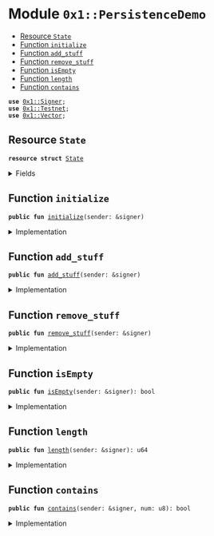 
<a name="0x1_PersistenceDemo"></a>

# Module `0x1::PersistenceDemo`



-  [Resource `State`](#0x1_PersistenceDemo_State)
-  [Function `initialize`](#0x1_PersistenceDemo_initialize)
-  [Function `add_stuff`](#0x1_PersistenceDemo_add_stuff)
-  [Function `remove_stuff`](#0x1_PersistenceDemo_remove_stuff)
-  [Function `isEmpty`](#0x1_PersistenceDemo_isEmpty)
-  [Function `length`](#0x1_PersistenceDemo_length)
-  [Function `contains`](#0x1_PersistenceDemo_contains)


<pre><code><b>use</b> <a href="Signer.md#0x1_Signer">0x1::Signer</a>;
<b>use</b> <a href="Testnet.md#0x1_Testnet">0x1::Testnet</a>;
<b>use</b> <a href="Vector.md#0x1_Vector">0x1::Vector</a>;
</code></pre>



<a name="0x1_PersistenceDemo_State"></a>

## Resource `State`



<pre><code><b>resource</b> <b>struct</b> <a href="Demos.md#0x1_PersistenceDemo_State">State</a>
</code></pre>



<details>
<summary>Fields</summary>


<dl>
<dt>
<code>hist: vector&lt;u8&gt;</code>
</dt>
<dd>

</dd>
</dl>


</details>

<a name="0x1_PersistenceDemo_initialize"></a>

## Function `initialize`



<pre><code><b>public</b> <b>fun</b> <a href="Demos.md#0x1_PersistenceDemo_initialize">initialize</a>(sender: &signer)
</code></pre>



<details>
<summary>Implementation</summary>


<pre><code><b>public</b> <b>fun</b> <a href="Demos.md#0x1_PersistenceDemo_initialize">initialize</a>(sender: &signer){
  // `<b>assert</b> can be used <b>to</b> evaluate a bool and exit the program <b>with</b> an error code, e.g. testing <b>if</b> this is being run in testnet, and throwing error 01.
  <b>assert</b>(is_testnet(), 01);
  // In the actual <b>module</b>, must <b>assert</b> that this is the sender is the association
  move_to&lt;<a href="Demos.md#0x1_PersistenceDemo_State">State</a>&gt;(sender, <a href="Demos.md#0x1_PersistenceDemo_State">State</a>{ hist: <a href="Vector.md#0x1_Vector_empty">Vector::empty</a>() });
}
</code></pre>



</details>

<a name="0x1_PersistenceDemo_add_stuff"></a>

## Function `add_stuff`



<pre><code><b>public</b> <b>fun</b> <a href="Demos.md#0x1_PersistenceDemo_add_stuff">add_stuff</a>(sender: &signer)
</code></pre>



<details>
<summary>Implementation</summary>


<pre><code><b>public</b> <b>fun</b> <a href="Demos.md#0x1_PersistenceDemo_add_stuff">add_stuff</a>(sender: &signer ) <b>acquires</b> <a href="Demos.md#0x1_PersistenceDemo_State">State</a> {
  <b>assert</b>(is_testnet(), 01);

  // Resource Struct state is always "borrowed" and "moved" and generally cannot be copied. A <b>struct</b> can be mutably borrowed, <b>if</b> it is written <b>to</b>, useing `borrow_global_mut`. Note the Type <a href="Demos.md#0x1_PersistenceDemo_State">State</a>
  <b>let</b> st = borrow_global_mut&lt;<a href="Demos.md#0x1_PersistenceDemo_State">State</a>&gt;(<a href="Signer.md#0x1_Signer_address_of">Signer::address_of</a>(sender));
  // the `&` <b>as</b> in Rust makes the assignment <b>to</b> a borrowed value. Each <a href="Vector.md#0x1_Vector">Vector</a> operation below <b>with</b> <b>use</b> a st.hist and <b>return</b> it before the next one can execute.
  <b>let</b> s = &<b>mut</b> st.hist;

  // Move has very limited data types. <a href="Vector.md#0x1_Vector">Vector</a> is the most sophisticated and resembles a simplified Rust vector. Can be thought of <b>as</b> an array of a single type.
  <a href="Vector.md#0x1_Vector_push_back">Vector::push_back</a>(s, 1);
  <a href="Vector.md#0x1_Vector_push_back">Vector::push_back</a>(s, 2);
  <a href="Vector.md#0x1_Vector_push_back">Vector::push_back</a>(s, 3);
}
</code></pre>



</details>

<a name="0x1_PersistenceDemo_remove_stuff"></a>

## Function `remove_stuff`



<pre><code><b>public</b> <b>fun</b> <a href="Demos.md#0x1_PersistenceDemo_remove_stuff">remove_stuff</a>(sender: &signer)
</code></pre>



<details>
<summary>Implementation</summary>


<pre><code><b>public</b> <b>fun</b> <a href="Demos.md#0x1_PersistenceDemo_remove_stuff">remove_stuff</a>(sender: &signer) <b>acquires</b> <a href="Demos.md#0x1_PersistenceDemo_State">State</a>{
  <b>assert</b>(is_testnet(), 01);
  <b>let</b> st = borrow_global_mut&lt;<a href="Demos.md#0x1_PersistenceDemo_State">State</a>&gt;(<a href="Signer.md#0x1_Signer_address_of">Signer::address_of</a>(sender));
  <b>let</b> s = &<b>mut</b> st.hist;

  <a href="Vector.md#0x1_Vector_pop_back">Vector::pop_back</a>&lt;u8&gt;(s);
  <a href="Vector.md#0x1_Vector_pop_back">Vector::pop_back</a>&lt;u8&gt;(s);
  <a href="Vector.md#0x1_Vector_remove">Vector::remove</a>&lt;u8&gt;(s, 0);
}
</code></pre>



</details>

<a name="0x1_PersistenceDemo_isEmpty"></a>

## Function `isEmpty`



<pre><code><b>public</b> <b>fun</b> <a href="Demos.md#0x1_PersistenceDemo_isEmpty">isEmpty</a>(sender: &signer): bool
</code></pre>



<details>
<summary>Implementation</summary>


<pre><code><b>public</b> <b>fun</b> <a href="Demos.md#0x1_PersistenceDemo_isEmpty">isEmpty</a>(sender: &signer): bool <b>acquires</b> <a href="Demos.md#0x1_PersistenceDemo_State">State</a> {
  <b>assert</b>(is_testnet(), 01);

  // Note this is not a mutable borrow. Read only.
  <b>let</b> st = borrow_global&lt;<a href="Demos.md#0x1_PersistenceDemo_State">State</a>&gt;(<a href="Signer.md#0x1_Signer_address_of">Signer::address_of</a>(sender));
  <a href="Vector.md#0x1_Vector_is_empty">Vector::is_empty</a>(&st.hist)
}
</code></pre>



</details>

<a name="0x1_PersistenceDemo_length"></a>

## Function `length`



<pre><code><b>public</b> <b>fun</b> <a href="Demos.md#0x1_PersistenceDemo_length">length</a>(sender: &signer): u64
</code></pre>



<details>
<summary>Implementation</summary>


<pre><code><b>public</b> <b>fun</b> <a href="Demos.md#0x1_PersistenceDemo_length">length</a>(sender: &signer): u64 <b>acquires</b> <a href="Demos.md#0x1_PersistenceDemo_State">State</a>{
  <b>assert</b>(is_testnet(), 01);
  <b>let</b> st = borrow_global&lt;<a href="Demos.md#0x1_PersistenceDemo_State">State</a>&gt;(<a href="Signer.md#0x1_Signer_address_of">Signer::address_of</a>(sender));
  <a href="Vector.md#0x1_Vector_length">Vector::length</a>(&st.hist)
}
</code></pre>



</details>

<a name="0x1_PersistenceDemo_contains"></a>

## Function `contains`



<pre><code><b>public</b> <b>fun</b> <a href="Demos.md#0x1_PersistenceDemo_contains">contains</a>(sender: &signer, num: u8): bool
</code></pre>



<details>
<summary>Implementation</summary>


<pre><code><b>public</b> <b>fun</b> <a href="Demos.md#0x1_PersistenceDemo_contains">contains</a>(sender: &signer, num: u8): bool <b>acquires</b> <a href="Demos.md#0x1_PersistenceDemo_State">State</a> {
  <b>assert</b>(is_testnet(), 01);
  <b>let</b> st = borrow_global&lt;<a href="Demos.md#0x1_PersistenceDemo_State">State</a>&gt;(<a href="Signer.md#0x1_Signer_address_of">Signer::address_of</a>(sender));
  <a href="Vector.md#0x1_Vector_contains">Vector::contains</a>(&st.hist, &num)
}
</code></pre>



</details>


[//]: # ("File containing references which can be used from documentation")
[ACCESS_CONTROL]: https://github.com/libra/lip/blob/master/lips/lip-2.md
[ROLE]: https://github.com/libra/lip/blob/master/lips/lip-2.md#roles
[PERMISSION]: https://github.com/libra/lip/blob/master/lips/lip-2.md#permissions
